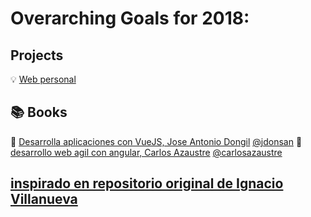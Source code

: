 # Overarching Goals for 2018:

## Projects

:bulb: [Web personal](http://strigo.es/)

## :books: Books

:blue_book: [Desarrolla aplicaciones con VueJS, Jose Antonio Dongil](https://www.gitbook.com/book/jdonsan/desarrolla-aplicaciones-con-vuejs/details) [@jdonsan](@jdonsan)
:blue_book: [desarrollo web agil con angular, Carlos Azaustre](https://carlosazaustre.es/) [@carlosazaustre](@carlosazaustre)









## [inspirado en repositorio original de Ignacio Villanueva](https://github.com/IgnaciodeNuevo/personal-goals#podcasts)
